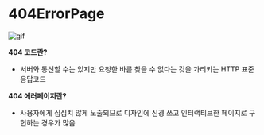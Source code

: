 # 404ErrorPage

 <img src="https://github.com/WookyungYun/404ErrorPage/assets/116490063/9a9e1787-c22e-4c98-b944-6ebc2873e661" alt="gif">


**404 코드란?**
- 서버와 통신할 수는 있지만 요청한 바를 찾을 수 없다는 것을 가리키는 HTTP 표준 응답코드

**404 에러페이지란?**
- 사용자에게 심심치 않게 노출되므로 디자인에 신경 쓰고 인터랙티브한 페이지로 구현하는 경우가 많음

